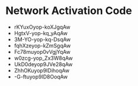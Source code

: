 # Network Activation Code
* rKYuxOyop-koXJgqAw
* HgtxV-yop-kq_yAqAw
* 3M-YO-yop-kq-DsqAw
* fqhXzeyop-kZmSgqAw
* Fc78muyop0vVgjYqAw
* w0zcg-yop_Zx3W8qAw
* UkD0deyop9JVe28qAw
* ZhhOKuyop9IDihoqAw
* -G-ftuyop9ID8OoqAw